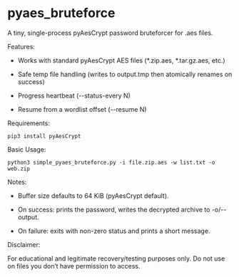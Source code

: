 # pyaes_bruteforce
A tiny, single-process pyAesCrypt password bruteforcer for .aes files.

Features:

- Works with standard pyAesCrypt AES files (*.zip.aes, *.tar.gz.aes, etc.)

- Safe temp file handling (writes to output.tmp then atomically renames on success)

- Progress heartbeat (--status-every N)

- Resume from a wordlist offset (--resume N)

Requirements:

`pip3 install pyAesCrypt`

Basic Usage:

`python3 simple_pyaes_bruteforce.py -i file.zip.aes -w list.txt -o web.zip`


Notes:

- Buffer size defaults to 64 KiB (pyAesCrypt default).

- On success: prints the password, writes the decrypted archive to -o/--output.

- On failure: exits with non-zero status and prints a short message.

Disclaimer:

For educational and legitimate recovery/testing purposes only. Do not use on files you don’t have permission to access.
